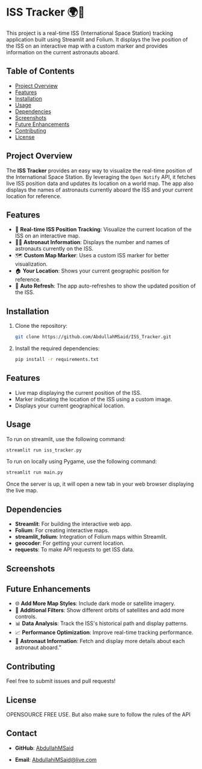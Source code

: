 # ISS Tracker 🌍🚀

This project is a real-time ISS (International Space Station) tracking application built using Streamlit and Folium. It displays the live position of the ISS on an interactive map with a custom marker and provides information on the current astronauts aboard.

## Table of Contents
- [Project Overview](#project-overview)
- [Features](#features)
- [Installation](#installation)
- [Usage](#usage)
- [Dependencies](#dependencies)
- [Screenshots](#screenshots)
- [Future Enhancements](#future-enhancements)
- [Contributing](#contributing)
- [License](#license)

## Project Overview
The **ISS Tracker** provides an easy way to visualize the real-time position of the International Space Station. By leveraging the `Open Notify` API, it fetches live ISS position data and updates its location on a world map. The app also displays the names of astronauts currently aboard the ISS and your current location for reference.

## Features
- 📍 **Real-time ISS Position Tracking**: Visualize the current location of the ISS on an interactive map.
- 👩‍🚀 **Astronaut Information**: Displays the number and names of astronauts currently on the ISS.
- 🗺️ **Custom Map Marker**: Uses a custom ISS marker for better visualization.
- 🏠 **Your Location**: Shows your current geographic position for reference.
- 🔄 **Auto Refresh**: The app auto-refreshes to show the updated position of the ISS.

## Installation

1. Clone the repository:

   ```bash
   git clone https://github.com/AbdullahMSaid/ISS_Tracker.git

2. Install the required dependencies:
   ```bash
   pip install -r requirements.txt
   ```

## Features
- Live map displaying the current position of the ISS.
- Marker indicating the location of the ISS using a custom image.
- Displays your current geographical location.

## Usage
To run on streamlit, use the following command:

```bash
streamlit run iss_tracker.py
```

To run on locally using Pygame, use the following command:

```bash
streamlit run main.py
```

Once the server is up, it will open a new tab in your web browser displaying the live map.

## Dependencies
- **Streamlit**: For building the interactive web app.
- **Folium**: For creating interactive maps.
- **streamlit_folium**: Integration of Folium maps within Streamlit.
- **geocoder**: For getting your current location.
- **requests**: To make API requests to get ISS data.

## Screenshots

<!-- Add screenshots of the application here -->

## Future Enhancements 

* 🌐 **Add More Map Styles**: Include dark mode or satellite imagery. 
* 🔧 **Additional Filters**: Show different orbits of satellites and add more controls. 
* 📊 **Data Analysis**: Track the ISS's historical path and display patterns. 
* 📈 **Performance Optimization**: Improve real-time tracking performance. 
* 💬 **Astronaut Information**: Fetch and display more details about each astronaut aboard.”

## Contributing  
Feel free to submit issues and pull requests!

## License  
OPENSOURCE FREE USE. But also make sure to follow the rules of the API

## Contact
* **GitHub**: [AbdullahMSaid](https://github.com/AbdullahMSaid)

 * **Email**: AbdullahiMSaid@live.com